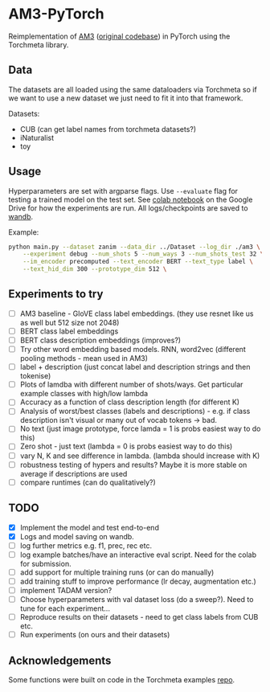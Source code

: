 # AM3-PyTorch

Reimplementation of [AM3](https://arxiv.org/pdf/1902.07104.pdf) ([original codebase](https://github.com/ElementAI/am3)) in PyTorch using the Torchmeta library.

## Data

The datasets are all loaded using the same dataloaders via Torchmeta so if we want to use a new dataset we just need to fit it into that framework.

Datasets:

- CUB (can get label names from torchmeta datasets?)
- iNaturalist
- toy

## Usage

Hyperparameters are set with argparse flags. Use `--evaluate` flag for testing a trained model on the test set. See [colab notebook](https://colab.research.google.com/drive/1LiisACQeuVdFOg57wYzWUC1Bz1L6prHI) on the Google Drive for how the experiments are run. All logs/checkpoints are saved to [wandb](https://wandb.ai/multimodal-image-cls/am3).

Example:

```bash
python main.py --dataset zanim --data_dir ../Dataset --log_dir ./am3 \
    --experiment debug --num_shots 5 --num_ways 3 --num_shots_test 32 \
    --im_encoder precomputed --text_encoder BERT --text_type label \
    --text_hid_dim 300 --prototype_dim 512 \
```

## Experiments to try

- [ ] AM3 baseline - GloVE class label embeddings. (they use resnet like us as well but 512 size not 2048)
- [ ] BERT class label embeddings
- [ ] BERT class description embeddings (improves?)
- [ ] Try other word embedding based models. RNN, word2vec (different pooling methods - mean used in AM3)
- [ ] label + description (just concat label and description strings and then tokenise)
- [ ] Plots of lamdba with different number of shots/ways. Get particular example classes with high/low lambda
- [ ] Accuracy as a function of class description length (for different K)
- [ ] Analysis of worst/best classes (labels and descriptions) - e.g. if class description isn't visual or many out of vocab tokens -> bad.
- [ ] No text (just image prototype, force lamda = 1 is probs easiest way to do this)
- [ ] Zero shot - just text (lambda = 0 is probs easiest way to do this) 
- [ ] vary N, K and see difference in lambda. (lambda should increase with K)
- [ ] robustness testing of hypers and results? Maybe it is more stable on average if descriptions are used
- [ ] compare runtimes (can do qualitatively?)

## TODO

- [x] Implement the model and test end-to-end
- [x] Logs and model saving on wandb.
- [ ] log further metrics e.g. f1, prec, rec etc. 
- [ ] log example batches/have an interactive eval script. Need for the colab for submission.
- [ ] add support for multiple training runs (or can do manually)
- [ ] add training stuff to improve performance (lr decay, augmentation etc.)
- [ ] implement TADAM version? 
- [ ] Choose hyperparameters with val dataset loss (do a sweep?). Need to tune for each experiment...
- [ ] Reproduce results on their datasets - need to get class labels from CUB etc. 
- [ ] Run experiments (on ours and their datasets)

## Acknowledgements

Some functions were built on code in the Torchmeta examples [repo](https://github.com/tristandeleu/pytorch-meta).
